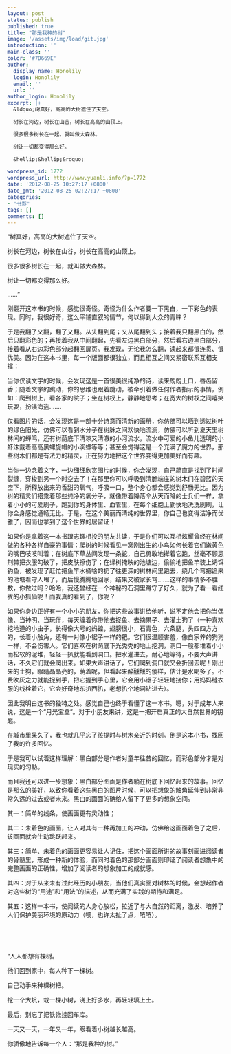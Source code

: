 ```yaml
---
layout: post
status: publish
published: true
title: "那是我种的树"
image: '/assets/img/load/git.jpg'
introduction: ''
main-class: ''
color: '#7D669E'
author:
  display_name: Honolily
  login: Honolily
  email: ''
  url: ''
author_login: Honolily
excerpt: |+
  &ldquo;树真好，高高的大树遮住了天空。

  树长在河边，树长在山谷，树长在高高的山顶上。

  很多很多树长在一起，就叫做大森林。

  树让一切都变得那么好。

  &hellip;&hellip;&rdquo;

wordpress_id: 1772
wordpress_url: http://www.yuanli.info/?p=1772
date: '2012-08-25 10:27:17 +0800'
date_gmt: '2012-08-25 02:27:17 +0800'
categories:
- "书影"
tags: []
comments: []
---
```

<p>&ldquo;树真好，高高的大树遮住了天空。</p>
<p>树长在河边，树长在山谷，树长在高高的山顶上。</p>
<p>很多很多树长在一起，就叫做大森林。</p>
<p>树让一切都变得那么好。</p>
<p>&hellip;&hellip;&rdquo;</p>
<p><a id="more"></a><a id="more-1772"></a></p>
<p>刚翻开这本书的时候，感觉很奇怪。奇怪为什么作者要一下黑白，一下彩色的表现。同时，我很好奇，这么平铺直叙的情节，何以得到大众的青睐？</p>
<p>于是我翻了又翻，翻了又翻。从头翻到尾；又从尾翻到头；接着我只翻黑白的，然后只翻彩色的；再接着我从中间翻起，先看左边黑白部分，然后看右边黑白部分，接着看从右边彩色部分起翻回扉页。我发现，无论我怎么翻，读起来都很连贯、很优美。因为在这本书里，每一个版面都很独立，而且相互之间又紧密联系互相支撑：</p>
<p>当你仅读文字的时候，会发现这是一首很美很纯净的诗，读来朗朗上口，唇齿留香；随着文字的跳动，你的思维也跟着跳动，被牵引着做任何作者指示的事情，例如：爬到树上，看各家的院子；坐在树杈上，静静地思考；在宽大的树杈之间嘻笑玩耍，扮演海盗&hellip;&hellip;.</p>
<p>仅看图片的话，会发现这是一部十分诗意而清新的画册，你仿佛可以晒到透过树叶的绿色阳光，仿佛可以看到水分子在树脉之间欢快地流淌，仿佛可以听到夏天里树林间的蝉鸣，还有树荫底下清凉又清澈的小河流水，流水中可爱的小鱼儿透明的小虾沫戴着高高黑螺旋帽的小溪螺等等；甚至会觉得这是一个充满了魔力的世界，那些树木们都是有法力的精灵，正在努力地把这个世界变得更加美好而有趣。</p>
<p>当你一边念着文字，一边细细欣赏图片的时候，你会发现，自己简直是找到了时间裂缝，穿梭到另一个时空去了！在那里你可以呼吸到清脆端庄的树木们在碧蓝的天空下，所释放出来的香甜的氧气，呼吸一口，整个身心都会感觉到舒畅无比。因为树的精灵们搭乘着那些纯净的氧分子，就像带着降落伞从天而降的士兵们一样，拿着小小的可爱刷子，跑到你的身体里、血管里，在每个细胞上勤快地洗洗刷刷，让你全身感觉通畅无比。于是，在这个美丽而清纯的世界里，你自己也变得洁净而优雅了，因而也拿到了这个世界的居留证！</p>
<p>如果你是拿着这一本书跟志趣相投的朋友共读，于是你们可以互相炫耀曾经在林间做的各种各样自豪的事情：爬树的时候看见一窝刚出生的小鸟如何长着它们嫩黄色的嘴巴吱吱叫着；在树底下草丛间发现一条蛇，自己勇敢地撵着它跑，丝毫不顾忌荆棘把衣服勾破了，把皮肤擦伤了；在绿树掩映的池塘边，偷偷地把鱼竿装上诱饵钓鱼，被发现了赶忙把鱼竿水桶啥的扔了往更深的树林间里跑去，绕几个弯把追来的池塘看守人甩了，而后慢腾腾地回家，结果又被家长骂&hellip;&hellip;.这样的事情多不胜数，你做过吗？哈哈，我还曾经在一个神秘的石洞里蹲守了好久，就为了看一看红衣的小狐仙呢！而我真的看到了，你呢？</p>
<p>如果你身边正好有一个小小的朋友，你把这些故事讲给他听，说不定他会把你当偶像、当神明、当玩伴，每天缠着你带他去捉鱼、去摘果子、去灌土狗了（一种喜欢挖地道的小虫子，长得像大号的蚂蝗，翅膀很小，石青色，六条腿，头四四方方的，长着小触角，还有一对像小锯子一样的耙。它们很温顺害羞，像自家养的狗狗一样，不会伤害人。它们喜欢在树荫底下光秃秃的地上挖洞，洞口一般都堆着小小而松软的泥堆，轻轻一扒就能看到洞口。把水灌进去，耐心地等待，不要大声讲话，不久它们就会爬出来。如果大声讲话了，它们爬到洞口就又会折回去呢！刚出来的土狗，眼睛晶晶亮的，萌着呢，但看起来醉醺醺的傻样，估计是水喝多了。不费吹灰之力就能捉到手，把它握到手心里，它会用小锯子轻轻地挠你；用妈妈缝衣服的线栓着它，它会好奇地东扒西扒，老想扒个地洞钻进去）。</p>
<p>因此我明白这书的独特之处。感觉自己也终于看懂了这一本书。嗯，对于成年人来说，这是一个&ldquo;月光宝盒&rdquo;。对于小朋友来讲，这是一把开启真正的大自然世界的钥匙。</p>
<p>在城市里呆久了，我也就几乎忘了孩提时与树木亲近的时刻。倒是这本小书，找回了我的许多回忆。</p>
<p>于是我可以试着这样理解：黑白部分是作者对童年往昔的回忆，而彩色部分才是对现实的勾勒。</p>
<p>而且我还可以进一步想象：黑白部分图画是作者躺在树底下回忆起来的故事。回忆是那么的美好，以致你看着这些黑白的图片时候，可以把想象的触角延伸到非常非常久远的过去或者未来。黑白的画面的确给人留下了更多的想象空间。</p>
<p>其一：简单的线条，使画面更有灵动性；</p>
<p>其二：未着色的画面，让人对其有一种再加工的冲动，仿佛给这画面着色了之后，该画面就会生动跳跃起来。</p>
<p>其三：简单、未着色的画面更容易让人记住，把这个画面所讲的故事刻画进阅读者的骨髓里，形成一种新的体验，而同时着色的那部分画面则印证了阅读者想象中的完整画面的正确性，增加了阅读者的想象加工的成就感。</p>
<p>其四：对于从来未有过此经历的小朋友，当他们真实面对树林的时候，会想起作者对这些树的&ldquo;用途&rdquo;和&ldquo;用法&rdquo;的描述，从而充满了实践的期待和满足。</p>
<p>其五：这样一本书，使阅读的人身心放松，拉近了与大自然的距离，激发、培养了人们保护美丽环境的原动力（噢，也许太扯了点，嘻嘻）。</p>
<p>&nbsp;</p>
<p>&nbsp;</p>
<p>&ldquo;人人都想有棵树。</p>
<p>他们回到家中，每人种下一棵树。</p>
<p>自己动手来种棵树把。</p>
<p>挖一个大坑，栽一棵小树，浇上好多水，再轻轻填上土。</p>
<p>最后，别忘了把铁锹挂回车库。</p>
<p>一天又一天，一年又一年，眼看着小树越长越高。</p>
<p>你骄傲地告诉每一个人：&ldquo;那是我种的树。&rdquo;</p>
